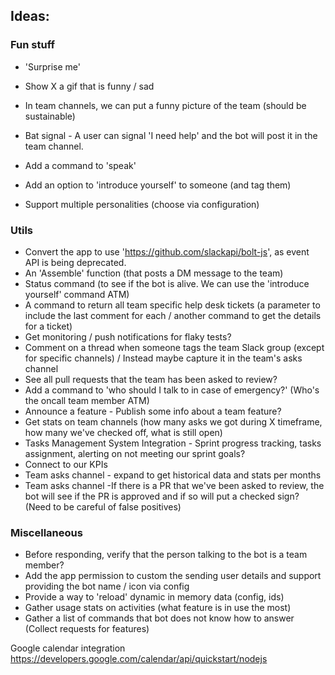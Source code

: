 ## Ideas:

### Fun stuff

* 'Surprise me'
* Show X a gif that is funny / sad
* In team channels, we can put a funny picture of the team (should be sustainable)

* Bat signal - A user can signal 'I need help' and the bot will post it in the team channel.
* Add a command to 'speak'

* Add an option to 'introduce yourself' to someone (and tag them)
* Support multiple personalities (choose via configuration)

### Utils

* Convert the app to use 'https://github.com/slackapi/bolt-js', as event API is being deprecated.
* An 'Assemble' function (that posts a DM message to the team)
* Status command (to see if the bot is alive. We can use the 'introduce yourself' command ATM)
* A command to return all team specific help desk tickets (a parameter to include the last comment for each / another
  command to get the details for a ticket)
* Get monitoring / push notifications for flaky tests?
* Comment on a thread when someone tags the team Slack group (except for specific channels) / Instead maybe capture it
  in the team's asks channel
* See all pull requests that the team has been asked to review?
* Add a command to 'who should I talk to in case of emergency?' (Who's the oncall team member ATM)
* Announce a feature - Publish some info about a team feature?
* Get stats on team channels (how many asks we got during X timeframe, how many we've checked off, what is still open)
* Tasks Management System Integration - Sprint progress tracking, tasks assignment, alerting on not meeting our sprint
  goals?
* Connect to our KPIs
* Team asks channel - expand to get historical data and stats per months
* Team asks channel -If there is a PR that we've been asked to review, the bot will see if the PR is approved and if so
  will put a checked sign? (Need to be careful of false positives)

### Miscellaneous

* Before responding, verify that the person talking to the bot is a team member?
* Add the app permission to custom the sending user details and support providing the bot name / icon via config
* Provide a way to 'reload' dynamic in memory data (config, ids)
* Gather usage stats on activities (what feature is in use the most)
* Gather a list of commands that bot does not know how to answer (Collect requests for features)




Google calendar integration
https://developers.google.com/calendar/api/quickstart/nodejs